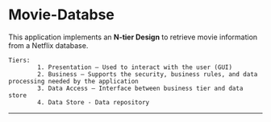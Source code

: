 # Movie-Databse
This application implements an **N-tier Design** to retrieve movie information from a Netflix database.

    Tiers:
            1. Presentation – Used to interact with the user (GUI)
            2. Business – Supports the security, business rules, and data processing needed by the application
            3. Data Access – Interface between business tier and data store
            4. Data Store - Data repository

**************************************************************************
